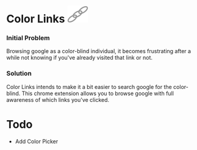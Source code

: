 Color Links ![ ](./public/images/links.png)
===

### Initial Problem

Browsing google as a color-blind individual, it becomes frustrating after a while not
knowing if you've already visited that link or not.

### Solution

Color Links intends to make it a bit easier to search google for the color-blind.
This chrome extension allows you to browse google with full awareness of which links
you've clicked.


Todo
===

- Add Color Picker
